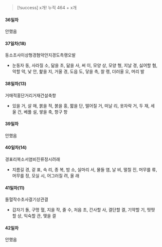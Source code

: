> [!success] x개!
> 누적 464 + x개
#### 36일차
안했음
#### 37일차(18)
동소초사이상형경혐악안지경도촉랭오발
- 눈동자 동, 사라질 소, 닮을 초, 닮을 사, 써 이, 모양 상, 모양 형, 지날 경, 싫어할 혐, 악할 악, 낯 안, 핥을 지, 거울 경, 도읍 도, 닿을 촉, 찰 랭, 더러울 오, 머리 발
#### 38일차(13) 
거매적홍단거리거재건설축항 
- 있을 거, 살 매, 붉을 적, 붉을 홍, 짧을 단, 떨어질 거, 떠날 리, 옷자락 거, 두 재, 세울 건, 베풀 설, 쌓을 축, 항구 항
#### 39일차
안했음
#### 40일차(14)
경표리복소서염비진류정시려래
- 지름길 경, 겉 표, 속 리, 종 복, 밤 소, 실마리 서, 물들 염, 날 비, 떨칠 진, 머무를 류, 머무를 정, 모실 시, 어그러질 려, 올 래
#### 41일차(11)
돌혈작수초사결기상관결
- 갑자기 돌, 구멍 혈, 지을 작, 줄 수, 처음 초, 간사할 사, 결단할 결, 기약할 기, 떳떳할 상, 익숙할 관, 맺을 결
#### 42일차
안했음